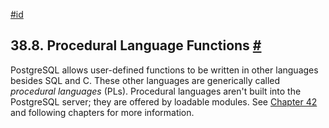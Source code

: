 [#id](#XFUNC-PL)

## 38.8. Procedural Language Functions [#](#XFUNC-PL)

PostgreSQL allows user-defined functions to be written in other languages besides SQL and C. These other languages are generically called *procedural languages* (PLs). Procedural languages aren't built into the PostgreSQL server; they are offered by loadable modules. See [Chapter 42](xplang) and following chapters for more information.